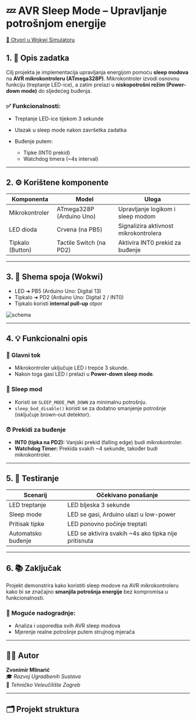 # 💤 AVR Sleep Mode – Upravljanje potrošnjom energije

[🔗 Otvori u Wokwi Simulatoru](https://wokwi.com/projects/427759710054799361)

## 1. 📌 Opis zadatka

Cilj projekta je implementacija upravljanja energijom pomoću **sleep modova** na **AVR mikrokontroleru (ATmega328P)**. Mikrokontroler izvodi osnovnu funkciju (treptanje LED-ice), a zatim prelazi u **niskopotrošni režim (Power-down mode)** do sljedećeg buđenja.

### ✅ Funkcionalnosti:

- Treptanje LED-ice tijekom 3 sekunde
- Ulazak u sleep mode nakon završetka zadatka
- Buđenje putem:

  - Tipke (INT0 prekid)
  - Watchdog timera (~4s interval)

---

## 2. ⚙️ Korištene komponente

| Komponenta        | Model           | Uloga                                       |
|------------------|------------------|---------------------------------------------|
| Mikrokontroler    | ATmega328P (Arduino Uno) | Upravljanje logikom i sleep modom |
| LED dioda         | Crvena (na PB5) | Signalizira aktivnost mikrokontrolera      |
| Tipkalo (Button)  | Tactile Switch (na PD2) | Aktivira INT0 prekid za buđenje            |

---

## 3. 🔌 Shema spoja (Wokwi)

- LED ➜ PB5 (Arduino Uno: Digital 13)  
- Tipkalo ➜ PD2 (Arduino Uno: Digital 2 / INT0)  
- Tipkalo koristi **internal pull-up** otpor


![schema](https://github.com/user-attachments/assets/a687a55e-d7ba-473f-9136-b7afde1cbf90)

---

## 4. 💡 Funkcionalni opis

### 🔄 Glavni tok
- Mikrokontroler uključuje LED i trepće 3 skunde.
- Nakon toga gasi LED i prelazi u **Power-down sleep mode**.

### 🌙 Sleep mod
- Koristi se `SLEEP_MODE_PWR_DOWN` za minimalnu potrošnju.
- `sleep_bod_disable()` koristi se za dodatno smanjenje potrošnje (isključuje brown-out detektor).

### ⏰ Prekidi za buđenje
- **INT0 (tipka na PD2):** Vanjski prekid (falling edge) budi mikrokontroler.
- **Watchdog Timer:** Prekida svakih ~4 sekunde, također budi mikrokontroler.

---

## 5. 🧪 Testiranje

| Scenarij | Očekivano ponašanje |
|----------|----------------------|
| LED treptanje | LED bljeska 3 sekunde |
| Sleep mode | LED se gasi, Arduino ulazi u low-power |
| Pritisak tipke | LED ponovno počinje treptati |
| Automatsko buđenje | LED se aktivira svakih ~4s ako tipka nije pritisnuta |

---

## 6. 📚 Zaključak

Projekt demonstrira kako koristiti sleep modove na AVR mikrokontroleru kako bi se značajno **smanjila potrošnja energije** bez kompromisa u funkcionalnosti.

### 🔧 Moguće nadogradnje:
- Analiza i usporedba svih AVR sleep modova
- Mjerenje realne potrošnje putem strujnog mjerača

---

## 👨‍💻 Autor

**Zvonimir Mlinarić**  
🎓 *Razvoj Ugradbenih Sustava*  
🏫 *Tehničko Veleučilište Zagreb*

---

## 🗂️ Projekt struktura

